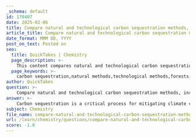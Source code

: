 ```yaml
---
_schema: default
id: 170407
date: 2025-02-06
title: Compare natural and technological carbon sequestration methods, including forests, oceans, and carbon capture and storage technologies.
article_title: Compare natural and technological carbon sequestration methods, including forests, oceans, and carbon capture and storage technologies.
date_format: MMM DD, YYYY
post_on_text: Posted on
seo:
  title: QuickTakes | Chemistry
  page_description: >-
    This content compares natural and technological carbon sequestration methods, including forests, oceans, and various carbon capture technologies, highlighting their mechanisms, capacity, benefits, and overall effectiveness in mitigating climate change.
  page_keywords: >-
    carbon sequestration,natural methods,technological methods,forests,oceans,carbon capture and storage,CCS,Bioenergy with carbon capture and storage,BECCS,climate change,ecosystem services,scalability,cost,permanence,carbon sinks
author: QuickTakes
question: >-
    Compare natural and technological carbon sequestration methods, including forests, oceans, and carbon capture and storage technologies.
answer: >-
    Carbon sequestration is a critical process for mitigating climate change, and it can be achieved through both natural and technological methods. Here, we will compare these two approaches, focusing on forests, oceans, and carbon capture and storage (CCS) technologies.\n\n### Natural Carbon Sequestration\n\n1. **Forests**:\n   - **Mechanism**: Trees and plants absorb carbon dioxide (CO2) from the atmosphere during photosynthesis, converting it into organic matter and storing it in their biomass (trunks, branches, leaves) and in the soil.\n   - **Capacity**: Mature forests are significant carbon sinks, capable of storing large amounts of carbon over long periods. For instance, tropical forests are particularly effective due to their high biomass and growth rates.\n   - **Benefits**: In addition to carbon storage, forests provide numerous ecosystem services, including habitat for biodiversity, soil stabilization, and water regulation.\n\n2. **Oceans**:\n   - **Mechanism**: Oceans sequester carbon through the absorption of CO2 at the surface and through biological processes, such as photosynthesis by marine phytoplankton. When these organisms die, their organic matter sinks to the ocean floor, effectively storing carbon.\n   - **Capacity**: Oceans are estimated to absorb about 30% of the CO2 emitted by human activities, making them a crucial component of the global carbon cycle.\n   - **Benefits**: Marine ecosystems, such as coral reefs and mangroves, also provide additional benefits, including coastal protection and support for fisheries.\n\n### Technological Carbon Sequestration\n\n1. **Carbon Capture and Storage (CCS)**:\n   - **Mechanism**: CCS involves capturing CO2 emissions from industrial sources (e.g., power plants, cement production) before they enter the atmosphere. The captured CO2 is then transported and stored underground in geological formations, such as depleted oil and gas fields or deep saline aquifers.\n   - **Capacity**: CCS has the potential to significantly reduce emissions from large point sources, but its effectiveness depends on the scale of implementation and the availability of suitable storage sites.\n   - **Benefits**: CCS can be integrated with existing energy infrastructure, allowing for a transition to lower-carbon energy systems while maintaining energy production.\n\n2. **Bioenergy with Carbon Capture and Storage (BECCS)**:\n   - **Mechanism**: This approach combines biomass energy production with CCS. Biomass absorbs CO2 during its growth, and when it is used for energy, the resulting emissions are captured and stored.\n   - **Capacity**: BECCS can potentially result in negative emissions, as it removes more CO2 from the atmosphere than it emits.\n   - **Benefits**: This method not only provides renewable energy but also contributes to carbon sequestration, making it a dual solution for energy and climate challenges.\n\n### Comparison\n\n- **Scalability**: Natural methods like forests and oceans are limited by land availability and ecological factors, while technological methods like CCS can be deployed at scale in industrial settings.\n- **Cost**: Natural sequestration is generally less expensive and can provide additional ecosystem services, whereas CCS technologies require significant investment in infrastructure and ongoing operational costs.\n- **Permanence**: Carbon stored in forests and oceans can be released back into the atmosphere through disturbances (e.g., wildfires, deforestation), while geological storage in CCS is designed to be more permanent, although monitoring is necessary to ensure containment.\n\n### Conclusion\n\nBoth natural and technological carbon sequestration methods are essential for addressing climate change. Natural methods, such as forests and oceans, provide critical ecosystem services and are cost-effective, while technological methods like CCS offer scalable solutions for reducing emissions from industrial sources. A comprehensive approach that integrates both strategies will be necessary to achieve significant reductions in atmospheric CO2 levels and mitigate the impacts of climate change.
subject: Chemistry
file_name: compare-natural-and-technological-carbon-sequestration-methods-including-forests-oceans-and-carbon-capture-and-storage-technologies.md
url: /learn/chemistry/questions/compare-natural-and-technological-carbon-sequestration-methods-including-forests-oceans-and-carbon-capture-and-storage-technologies
score: -1.0
---
```


&nbsp;